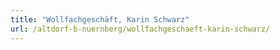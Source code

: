 ```yaml
---
title: "Wollfachgeschäft, Karin Schwarz"
url: /altdorf-b-nuernberg/wollfachgeschaeft-karin-schwarz/
---
```

